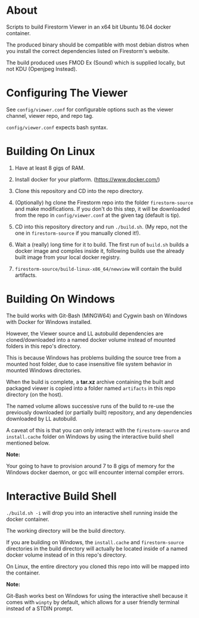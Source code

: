 # About

Scripts to build Firestorm Viewer in an x64 bit Ubuntu 16.04 docker container.

The produced binary should be compatible with most debian distros when you
install the correct dependencies listed on Firestorm's website.

The build produced uses FMOD Ex (Sound) which is supplied locally, but not KDU (Openjpeg Instead).


# Configuring The Viewer


See `config/viewer.conf` for configurable options such as the viewer channel, viewer repo, and repo tag.

`config/viewer.conf` expects bash syntax.


# Building On Linux

1. Have at least 8 gigs of RAM.

2. Install docker for your platform. (https://www.docker.com/)

3. Clone this repository and CD into the repo directory.

4. (Optionally) hg clone the Firestorm repo into the folder `firestorm-source` and make modifications.  If you don't do this step, it will be downloaded from the repo in `config/viewer.conf` at the given tag (default is tip).

5. CD into this repository directory and run `./build.sh`.  (My repo, not the one in `firestorm-source` if you manually cloned it!).

6. Wait a (really) long time for it to build.  The first run of `build.sh` builds a docker image and compiles inside it, following builds use the already built image from your local docker registry.

7. `firestorm-source/build-linux-x86_64/newview` will contain the build artifacts.


# Building On Windows


The build works with Git-Bash (MINGW64) and Cygwin bash on Windows with Docker for Windows installed.

However, the Viewer source and LL autobuild dependencies are cloned/downloaded into a named docker volume instead of mounted folders in this repo's directory.

This is because Windows has problems building the source tree from a mounted host folder, due to case insensitive file system behavior in mounted Windows directories.

When the build is complete, a **tar.xz** archive containing the built and packaged viewer is copied into a folder named `artifacts` in this repo directory (on the host).

The named volume allows successive runs of the build to re-use the previously downloaded (or partially built) repository, and any dependencies downloaded by LL autobuild.

A caveat of this is that you can only interact with the `firestorm-source` and `install.cache` folder on Windows by using the interactive build shell mentioned below.


**Note:**  

Your going to have to provision around 7 to 8 gigs of memory for the Windows docker daemon, or gcc will encounter internal compiler errors.


# Interactive Build Shell

`./build.sh -i` will drop you into an interactive shell running inside the docker container.

The working directory will be the build directory.

If you are building on Windows, the `install.cache` and `firestorm-source` directories in the build directory
will actually be located inside of a named docker volume instead of in this repo's directory.

On Linux, the entire directory you cloned this repo into will be mapped into the container.

**Note:**

Git-Bash works best on Windows for using the interactive shell because it comes with `winpty` by default,
which allows for a user friendly terminal instead of a STDIN prompt.









